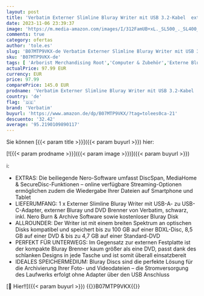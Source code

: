 ```yaml
---
layout: post
title: 'Verbatim Externer Slimline Bluray Writer mit USB 3.2-Kabel  externer DVD und Bluray Brenner  ideal für Notebooks und Computer ohne Laufwerk  Bluray Player & DVD Drive für Wiedergabe in Ultra HD 4K'
date: 2023-11-06 23:39:37
image: 'https://m.media-amazon.com/images/I/312FamUB+xL._SL500_._SL400_.jpg'
comments: true
category: ofertas
author: 'tole.es'
slug: 'B07MTP9VKX-de Verbatim Externer Slimline Bluray Writer mit USB 3.2-Kabel...'
sku: 'B07MTP9VKX-de'
tags: [ 'Arborist Merchandising Root','Computer & Zubehör','Externe Blu-ray Laufwerke','Externe PC-Komponenten','Externe optische Laufwerke','Komponenten & Ersatzteile','PC','Self Service','Special Features Stores','a4cbee59-f823-40fe-831a-7de64f655f6f_0','a4cbee59-f823-40fe-831a-7de64f655f6f_6301','verbatim','🇩🇪', ]
actualPrice: 97.99 EUR
currency: EUR
price: 97.99
comparePrice: 145.0 EUR
prodname: 'Verbatim Externer Slimline Bluray Writer mit USB 3.2-Kabel  externer DVD und Bluray Brenner  ideal für Notebooks und Computer ohne Laufwerk  Bluray Player & DVD Drive für Wiedergabe in Ultra HD 4K'
country: 'de'
flag: '🇩🇪'
brand: 'Verbatim'
buyurl: 'https://www.amazon.de/dp/B07MTP9VKX/?tag=tolees0ca-21'
descuento: '32.42'
average: '95.2190109890117'
---
```


Sie können [{{< param title >}}]({{< param buyurl >}}) hier:

[![{{< param prodname >}}]({{< param image >}})]({{< param buyurl >}})

ℹ️:

- EXTRAS: Die beiliegende Nero-Software umfasst DiscSpan, MediaHome & SecureDisc-Funktionen – online verfügbare Streaming-Optionen ermöglichen zudem die Wiedergabe Ihrer Dateien auf Smartphone und Tablet
- LIEFERUMFANG: 1 x Externer Slimline Bluray Writer mit USB-A- zu USB-C-Adapter, externer Bluray und DVD Brenner von Verbatim, schwarz, inkl. Nero Burn & Archive Software sowie kostenloser Bluray Disk
- ALLROUNDER: Der Writer ist mit einem breiten Spektrum an optischen Disks kompatibel und speichert bis zu 100 GB auf einer BDXL-Disc, 8,5 GB auf einer DVD & bis zu 4,7 GB auf einer Standard-DVD
- PERFEKT FÜR UNTERWEGS: Im Gegensatz zur externen Festplatte ist der kompakte Bluray Brenner kaum größer als eine DVD, passt dank des schlanken Designs in jede Tasche und ist somit überall einsatzbereit
- IDEALES SPEICHERMEDIUM: Bluray Discs sind die perfekte Lösung für die Archivierung Ihrer Foto- und Videodateien – die Stromversorgung des Laufwerks erfolgt ohne Adapter über den USB Anschluss

[🛒 Hier!!]({{< param buyurl >}})
{{<world>}}B07MTP9VKX{{</world>}}

